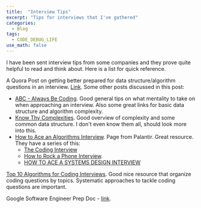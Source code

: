 ```yaml
---
title:  "Interview Tips"
excerpt: "Tips for interviews that I've gathered"
categories:
  - Blog
tags:
  - CODE_DEBUG_LIFE
use_math: false
---
```


I have been sent interview tips from some companies and they prove quite helpful to read and think about. Here is a list for quick reference.

A Quora Post on getting better prepared for data structure/algorithm questions in an interview. [Link](https://www.quora.com/How-can-one-be-well-prepared-to-answer-data-structure-algorithm-questions-in-interviews). Some other posts discussed in this post:

* [ABC - Always Be Coding](https://medium.com/always-be-coding/abc-always-be-coding-d5f8051afce2#.dzxncni3u). Good general tips on what mentality to take on when approaching an interview. Also some great links for basic data structure and algorithm complexity.
* [Know Thy Complexities](http://bigocheatsheet.com). Good overview of complexity and some common data structure. I don't even know them all, should look more into this.
* [How to Ace an Algorithms Interview](https://www.palantir.com/2011/09/how-to-rock-an-algorithms-interview/). Page from Palantir. Great resource. They have a series of this:
    * [The Coding Interview](https://www.palantir.com/2011/10/the-coding-interview/)
    * [How to Rock a Phone Interview](https://www.palantir.com/2012/09/how-to-rock-a-phone-interview/).
    * [HOW TO ACE A SYSTEMS DESIGN INTERVIEW](https://www.palantir.com/2011/10/how-to-ace-a-systems-design-interview/)

[Top 10 Algorithms for Coding Interviews](http://www.programcreek.com/2012/11/top-10-algorithms-for-coding-interview/). Good nice resource that organize coding questions by topics. Systematic approaches to tackle coding questions are important.

Google Software Engineer Prep Doc - [link](https://docs.google.com/document/d/1hxnrh7nm24IqtFXsSQqwv4Arx4cxlD9t29cfpKQRRx8/edit?usp=sharing).
